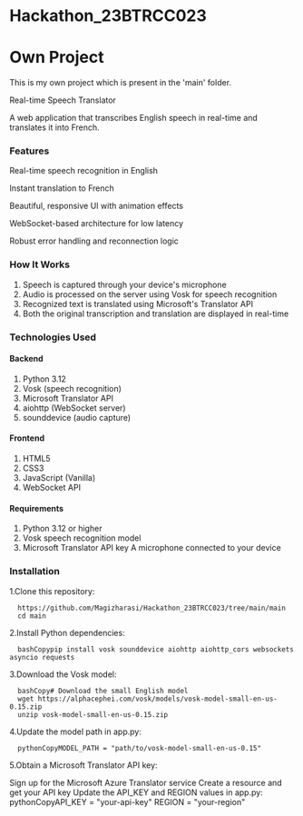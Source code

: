 # Hackathon_23BTRCC023
# Own Project
This is my own project which is present in the 'main' folder.

Real-time Speech Translator

A web application that transcribes English speech in real-time and translates it into French.

### Features

Real-time speech recognition in English

Instant translation to French

Beautiful, responsive UI with animation effects
  
WebSocket-based architecture for low latency
  
Robust error handling and reconnection logic

### How It Works

1. Speech is captured through your device's microphone
2. Audio is processed on the server using Vosk for speech recognition
3. Recognized text is translated using Microsoft's Translator API
4. Both the original transcription and translation are displayed in real-time

### Technologies Used
#### Backend

1. Python 3.12
2. Vosk (speech recognition)
3. Microsoft Translator API
4. aiohttp (WebSocket server)
5. sounddevice (audio capture)

#### Frontend

1. HTML5
2. CSS3
3. JavaScript (Vanilla)
4. WebSocket API

#### Requirements

1. Python 3.12 or higher
2. Vosk speech recognition model
3. Microsoft Translator API key
A microphone connected to your device

### Installation
1.Clone this repository:

      https://github.com/Magizharasi/Hackathon_23BTRCC023/tree/main/main
      cd main
2.Install Python dependencies:

      bashCopypip install vosk sounddevice aiohttp aiohttp_cors websockets asyncio requests

3.Download the Vosk model:
      
      bashCopy# Download the small English model
      wget https://alphacephei.com/vosk/models/vosk-model-small-en-us-0.15.zip
      unzip vosk-model-small-en-us-0.15.zip

4.Update the model path in app.py:

      pythonCopyMODEL_PATH = "path/to/vosk-model-small-en-us-0.15"

5.Obtain a Microsoft Translator API key:

Sign up for the Microsoft Azure Translator service
Create a resource and get your API key
Update the API_KEY and REGION values in app.py:
pythonCopyAPI_KEY = "your-api-key"
REGION = "your-region"

